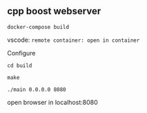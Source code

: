 ## cpp boost webserver

`docker-compose build`

vscode: `remote container: open in container`

Configure

`cd build`

`make`

`./main 0.0.0.0 8080`

open browser in localhost:8080
